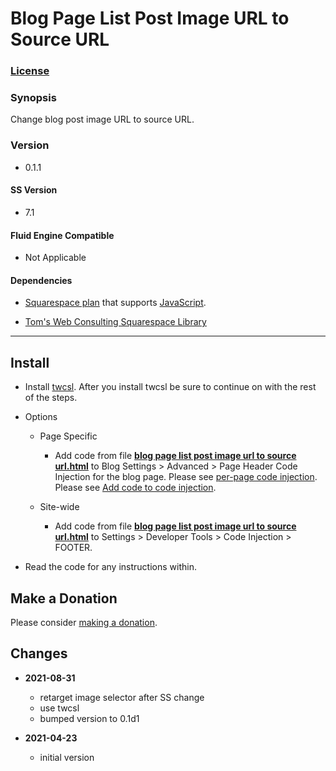 # Blog Page List Post Image URL to Source URL

### [License][1]

### Synopsis

Change blog post image URL to source URL.

### Version

  * 0.1.1

#### SS Version

  * 7.1

#### Fluid Engine Compatible

  * Not Applicable

#### Dependencies

  * [Squarespace plan][2] that supports [JavaScript][3].
  
  * [Tom's Web Consulting Squarespace Library][4]

---

## Install

* Install [twcsl][5]. After you install twcsl be sure to continue on with the
  rest of the steps.
  
* Options

  * Page Specific
  
    * Add code from file **[blog page list post image url to source
      url.html][6]** to Blog Settings > Advanced > Page Header Code Injection
      for the blog page. Please see [per-page code injection][7]. Please see
      [Add code to code injection][8].
      
  * Site-wide
  
    * Add code from file **[blog page list post image url to source
      url.html][6]** to Settings > Developer Tools > Code Injection > FOOTER.
      
* Read the code for any instructions within.

## Make a Donation

Please consider [making a donation][9].

## Changes

* **2021-08-31**

  * retarget image selector after SS change
  * use twcsl
  * bumped version to 0.1d1
  
* **2021-04-23**

  * initial version

[1]: https://github.com/tomsWebConsulting/twcsl/blob/main/LICENSE.txt#L1
[2]: https://www.squarespace.com/pricing
[3]: https://en.wikipedia.org/wiki/JavaScript
[4]: https://github.com/tomsWebConsulting/twcsl
[5]: https://github.com/tomsWebConsulting/twcsl#install-options
[6]: blog%20page%20list%20post%20image%20url%20to%20source%20url.html#L1
[7]: https://support.squarespace.com/hc/en-us/articles/205815908-Using-code-injection#toc-per-page-code-injection
[8]: https://support.squarespace.com/hc/en-us/articles/205815908-Using-code-injection#toc-add-code-to-code-injection
[9]: https://github.com/tomsWebConsulting/twcsl#make-a-donation
